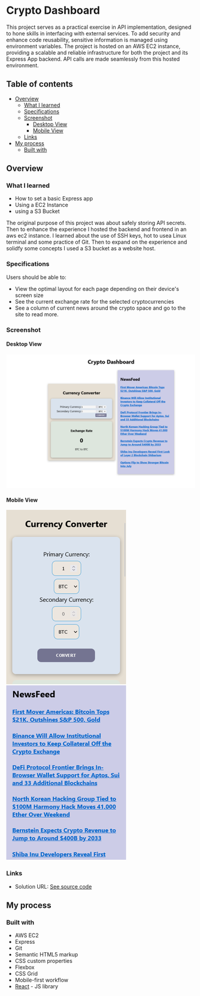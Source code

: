 # Crypto Dashboard

This project serves as a practical exercise in API implementation, designed to hone skills in interfacing with external services. To add security and enhance code reusability, sensitive information is managed using environment variables. The project is hosted on an AWS EC2 instance, providing a scalable and reliable infrastructure for both the project and its Express App backend. API calls are made seamlessly from this hosted environment.

## Table of contents

- [Overview](#overview)
  - [What I learned](#what-i-learned)
  - [Specifications](#specifications)
  - [Screenshot](#screenshot)
      - [Desktop View](#desktop-view)
      - [Mobile View](#mobile-view)
  - [Links](#links)
- [My process](#my-process)
  - [Built with](#built-with)

## Overview

### What I learned

- How to set a basic Express app 
- Using a EC2 Instance
- using a S3 Bucket

The original purpose of this project was about safely storing API secrets. Then to enhance the experience I hosted the backend and frontend in an aws ec2 instance. I learned about the use of SSH keys, hot to usea Linux terminal and some practice of Git. Then to expand on the experience and solidfy some concepts I used a S3 bucket as a website host.  

### Specifications

Users should be able to:

- View the optimal layout for each page depending on their device's screen size
- See the current exchange rate for the selected cryptocurrencies
- See a column of current news around the crypto space and go to the site to read more.

### Screenshot

#### Desktop View

![](./public/screenshots/desktop-view.png)

#### Mobile View

![](./public/screenshots/mobile-view-1.png)
![](./public/screenshots/mobile-view-2.png)

### Links

- Solution URL: [See source code](https://github.com/davidbriseo/crypto-dashboard/tree/main)

## My process

### Built with

- AWS EC2
- Express
- Git
- Semantic HTML5 markup
- CSS custom properties
- Flexbox
- CSS Grid
- Mobile-first workflow
- [React](https://reactjs.org/) - JS library

